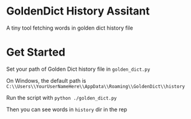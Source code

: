 # GoldenDict History Assitant

A tiny tool fetching words in golden dict history file

# Get Started

Set your path of Golden Dict history file in `golden_dict.py`

On Windows, the default path is `C:\\Users\\YourUserNameHere\\AppData\\Roaming\\GoldenDict\\history`

Run the script with `python ./golden_dict.py`

Then you can see words in `history` dir in the rep